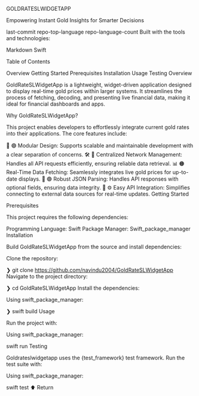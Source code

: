 GOLDRATESLWIDGETAPP

Empowering Instant Gold Insights for Smarter Decisions

last-commit repo-top-language repo-language-count
Built with the tools and technologies:

Markdown Swift

Table of Contents

Overview
Getting Started
Prerequisites
Installation
Usage
Testing
Overview

GoldRateSLWidgetApp is a lightweight, widget-driven application designed to display real-time gold prices within larger systems. It streamlines the process of fetching, decoding, and presenting live financial data, making it ideal for financial dashboards and apps.

Why GoldRateSLWidgetApp?

This project enables developers to effortlessly integrate current gold rates into their applications. The core features include:

🧩 🟣 Modular Design: Supports scalable and maintainable development with a clear separation of concerns.
🛠️ 🔵 Centralized Network Management: Handles all API requests efficiently, ensuring reliable data retrieval.
📊 🟠 Real-Time Data Fetching: Seamlessly integrates live gold prices for up-to-date displays.
🧮 🟢 Robust JSON Parsing: Handles API responses with optional fields, ensuring data integrity.
🚀 ⚙️ Easy API Integration: Simplifies connecting to external data sources for real-time updates.
Getting Started

Prerequisites

This project requires the following dependencies:

Programming Language: Swift
Package Manager: Swift_package_manager
Installation

Build GoldRateSLWidgetApp from the source and install dependencies:

Clone the repository:

❯ git clone https://github.com/navindu2004/GoldRateSLWidgetApp
Navigate to the project directory:

❯ cd GoldRateSLWidgetApp
Install the dependencies:

Using swift_package_manager:

❯ swift build
Usage

Run the project with:

Using swift_package_manager:

swift run
Testing

Goldrateslwidgetapp uses the {test_framework} test framework. Run the test suite with:

Using swift_package_manager:

swift test
⬆ Return
